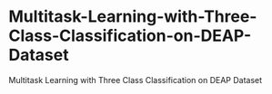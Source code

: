 # Multitask-Learning-with-Three-Class-Classification-on-DEAP-Dataset
Multitask Learning with Three Class Classification on DEAP Dataset
